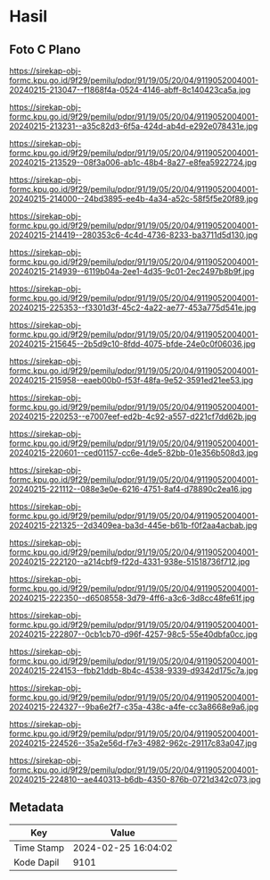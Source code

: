 # Hasil

## Foto C Plano

https://sirekap-obj-formc.kpu.go.id/9f29/pemilu/pdpr/91/19/05/20/04/9119052004001-20240215-213047--f1868f4a-0524-4146-abff-8c140423ca5a.jpg

https://sirekap-obj-formc.kpu.go.id/9f29/pemilu/pdpr/91/19/05/20/04/9119052004001-20240215-213231--a35c82d3-6f5a-424d-ab4d-e292e078431e.jpg

https://sirekap-obj-formc.kpu.go.id/9f29/pemilu/pdpr/91/19/05/20/04/9119052004001-20240215-213529--08f3a006-ab1c-48b4-8a27-e8fea5922724.jpg

https://sirekap-obj-formc.kpu.go.id/9f29/pemilu/pdpr/91/19/05/20/04/9119052004001-20240215-214000--24bd3895-ee4b-4a34-a52c-58f5f5e20f89.jpg

https://sirekap-obj-formc.kpu.go.id/9f29/pemilu/pdpr/91/19/05/20/04/9119052004001-20240215-214419--280353c6-4c4d-4736-8233-ba3711d5d130.jpg

https://sirekap-obj-formc.kpu.go.id/9f29/pemilu/pdpr/91/19/05/20/04/9119052004001-20240215-214939--6119b04a-2ee1-4d35-9c01-2ec2497b8b9f.jpg

https://sirekap-obj-formc.kpu.go.id/9f29/pemilu/pdpr/91/19/05/20/04/9119052004001-20240215-225353--f3301d3f-45c2-4a22-ae77-453a775d541e.jpg

https://sirekap-obj-formc.kpu.go.id/9f29/pemilu/pdpr/91/19/05/20/04/9119052004001-20240215-215645--2b5d9c10-8fdd-4075-bfde-24e0c0f06036.jpg

https://sirekap-obj-formc.kpu.go.id/9f29/pemilu/pdpr/91/19/05/20/04/9119052004001-20240215-215958--eaeb00b0-f53f-48fa-9e52-3591ed21ee53.jpg

https://sirekap-obj-formc.kpu.go.id/9f29/pemilu/pdpr/91/19/05/20/04/9119052004001-20240215-220253--e7007eef-ed2b-4c92-a557-d221cf7dd62b.jpg

https://sirekap-obj-formc.kpu.go.id/9f29/pemilu/pdpr/91/19/05/20/04/9119052004001-20240215-220601--ced01157-cc6e-4de5-82bb-01e356b508d3.jpg

https://sirekap-obj-formc.kpu.go.id/9f29/pemilu/pdpr/91/19/05/20/04/9119052004001-20240215-221112--088e3e0e-6216-4751-8af4-d78890c2ea16.jpg

https://sirekap-obj-formc.kpu.go.id/9f29/pemilu/pdpr/91/19/05/20/04/9119052004001-20240215-221325--2d3409ea-ba3d-445e-b61b-f0f2aa4acbab.jpg

https://sirekap-obj-formc.kpu.go.id/9f29/pemilu/pdpr/91/19/05/20/04/9119052004001-20240215-222120--a214cbf9-f22d-4331-938e-51518736f712.jpg

https://sirekap-obj-formc.kpu.go.id/9f29/pemilu/pdpr/91/19/05/20/04/9119052004001-20240215-222350--d6508558-3d79-4ff6-a3c6-3d8cc48fe61f.jpg

https://sirekap-obj-formc.kpu.go.id/9f29/pemilu/pdpr/91/19/05/20/04/9119052004001-20240215-222807--0cb1cb70-d96f-4257-98c5-55e40dbfa0cc.jpg

https://sirekap-obj-formc.kpu.go.id/9f29/pemilu/pdpr/91/19/05/20/04/9119052004001-20240215-224153--fbb21ddb-8b4c-4538-9339-d9342d175c7a.jpg

https://sirekap-obj-formc.kpu.go.id/9f29/pemilu/pdpr/91/19/05/20/04/9119052004001-20240215-224327--9ba6e2f7-c35a-438c-a4fe-cc3a8668e9a6.jpg

https://sirekap-obj-formc.kpu.go.id/9f29/pemilu/pdpr/91/19/05/20/04/9119052004001-20240215-224526--35a2e56d-f7e3-4982-962c-29117c83a047.jpg

https://sirekap-obj-formc.kpu.go.id/9f29/pemilu/pdpr/91/19/05/20/04/9119052004001-20240215-224810--ae440313-b6db-4350-876b-0721d342c073.jpg


## Metadata

| Key        | Value               |
| ---------- | ------------------- |
| Time Stamp | 2024-02-25 16:04:02 |
| Kode Dapil | 9101                |



